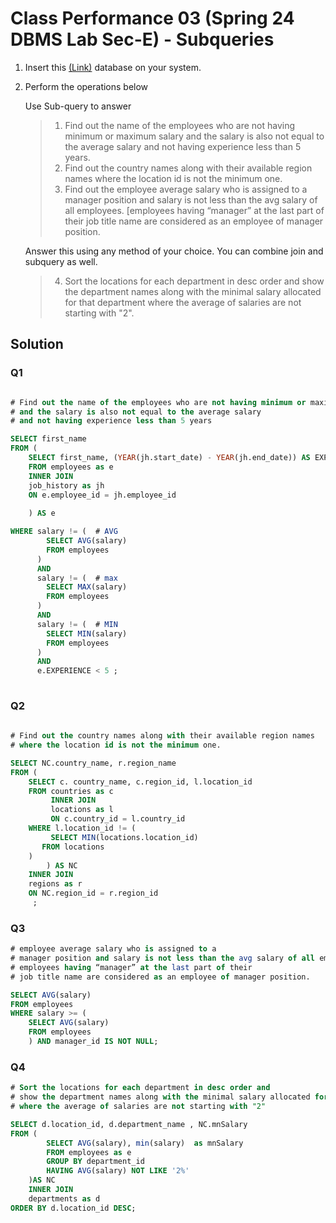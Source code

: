 # Class Performance 03 (Spring 24 DBMS Lab Sec-E) - Subqueries 

1. Insert this [(Link)](https://github.com/TashinParvez/MySQL_From_Zero/blob/Tashin/Files/hr_schema.sql) database on your system.
2. Perform the operations below
   
    Use Sub-query to answer

   > 1. Find out the name of the employees who are not having minimum or maximum salary and the salary is also not equal to the average salary and not having experience less than 5 years.
   > 2. Find out the country names along with their available region names where the location id is not the minimum one.
   > 3. Find out the employee average salary who is assigned to a manager position and salary is not less than the avg salary of all employees. [employees having “manager” at the last part of their job title name are considered as an employee of manager position.
   
	Answer this using any method of your choice. You can combine join and subquery as well.

  	 > 4. Sort the locations for each department in desc order and show the department names along with the minimal salary allocated for that department where the average of salaries are not starting with "2". 


## Solution

### Q1
```sql

# Find out the name of the employees who are not having minimum or maximum salary
# and the salary is also not equal to the average salary 
# and not having experience less than 5 years

SELECT first_name 
FROM (
    SELECT first_name, (YEAR(jh.start_date) - YEAR(jh.end_date)) AS EXPERIENCE , e.salary
    FROM employees as e  
    INNER JOIN 
    job_history as jh
    ON e.employee_id = jh.employee_id
    
    ) AS e 

WHERE salary != (  # AVG
    	SELECT AVG(salary)
    	FROM employees
      )
      AND 
      salary != (  # max
    	SELECT MAX(salary)
    	FROM employees
      )
      AND
      salary != (  # MIN
    	SELECT MIN(salary)
    	FROM employees
      )
      AND 
      e.EXPERIENCE < 5 ;
 
```


### Q2
```sql
 
# Find out the country names along with their available region names 
# where the location id is not the minimum one.

SELECT NC.country_name, r.region_name
FROM ( 
    SELECT c. country_name, c.region_id, l.location_id
    FROM countries as c
         INNER JOIN
         locations as l 
         ON c.country_id = l.country_id 
    WHERE l.location_id != (
   		 SELECT MIN(locations.location_id)
       FROM locations
    )
		) AS NC
    INNER JOIN 
    regions as r
    ON NC.region_id = r.region_id
     ;

```


### Q3
```sql
# employee average salary who is assigned to a
# manager position and salary is not less than the avg salary of all employees. 
# employees having “manager” at the last part of their
# job title name are considered as an employee of manager position.

SELECT AVG(salary)
FROM employees
WHERE salary >= (
    SELECT AVG(salary)
    FROM employees
    ) AND manager_id IS NOT NULL;


```



### Q4
```sql
# Sort the locations for each department in desc order and 
# show the department names along with the minimal salary allocated for that  department 
# where the average of salaries are not starting with "2"

SELECT d.location_id, d.department_name , NC.mnSalary 
FROM ( 
        SELECT AVG(salary), min(salary)  as mnSalary
        FROM employees as e 
        GROUP BY department_id
        HAVING AVG(salary) NOT LIKE '2%'  
    )AS NC
    INNER JOIN 
    departments as d 
ORDER BY d.location_id DESC;
```

